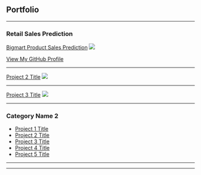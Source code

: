 ## Portfolio

---

### Retail Sales Prediction 

[Bigmart Product Sales Prediction](/sample_page)
<img src="images/dummy_thumbnail.jpg?raw=true"/>

<a href="https://anirbanpaldsc.github.io/Bigmart-Product-Sales-Prediction/">View My GitHub Profile</a>

---
[Project 2 Title](/pdf/sample_presentation.pdf)
<img src="images/dummy_thumbnail.jpg?raw=true"/>

---
[Project 3 Title](http://example.com/)
<img src="images/dummy_thumbnail.jpg?raw=true"/>

---

### Category Name 2

- [Project 1 Title](http://example.com/)
- [Project 2 Title](http://example.com/)
- [Project 3 Title](http://example.com/)
- [Project 4 Title](http://example.com/)
- [Project 5 Title](http://example.com/)

---




---
<!-- Remove above link if you don't want to attibute -->
